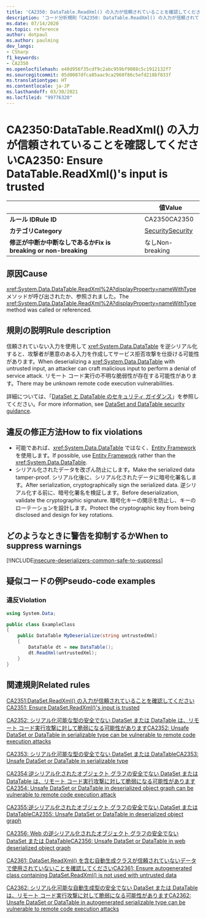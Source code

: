 ```yaml
---
title: 'CA2350: DataTable.ReadXml() の入力が信頼されていることを確認してください (コード分析)'
description: 'コード分析規則「CA2350: DataTable.ReadXml() の入力が信頼されていることを確認してください」について'
ms.date: 07/14/2020
ms.topic: reference
author: dotpaul
ms.author: paulming
dev_langs:
- CSharp
f1_keywords:
- CA2350
ms.openlocfilehash: e40d956f35cdf9c2abc959bf9088c5c1912132f7
ms.sourcegitcommit: 05d0087dfca85aac9ca2960f86c5efd218bf833f
ms.translationtype: HT
ms.contentlocale: ja-JP
ms.lasthandoff: 03/30/2021
ms.locfileid: "99776320"
---
```

# <a name="ca2350-ensure-datatablereadxmls-input-is-trusted"></a><span data-ttu-id="6cb84-103">CA2350:DataTable.ReadXml() の入力が信頼されていることを確認してください</span><span class="sxs-lookup"><span data-stu-id="6cb84-103">CA2350: Ensure DataTable.ReadXml()'s input is trusted</span></span>

| | <span data-ttu-id="6cb84-104">値</span><span class="sxs-lookup"><span data-stu-id="6cb84-104">Value</span></span> |
|-|-|
| <span data-ttu-id="6cb84-105">**ルール ID**</span><span class="sxs-lookup"><span data-stu-id="6cb84-105">**Rule ID**</span></span> |<span data-ttu-id="6cb84-106">CA2350</span><span class="sxs-lookup"><span data-stu-id="6cb84-106">CA2350</span></span>|
| <span data-ttu-id="6cb84-107">**カテゴリ**</span><span class="sxs-lookup"><span data-stu-id="6cb84-107">**Category**</span></span> |[<span data-ttu-id="6cb84-108">Security</span><span class="sxs-lookup"><span data-stu-id="6cb84-108">Security</span></span>](security-warnings.md)|
| <span data-ttu-id="6cb84-109">**修正が中断か中断なしであるか**</span><span class="sxs-lookup"><span data-stu-id="6cb84-109">**Fix is breaking or non-breaking**</span></span> |<span data-ttu-id="6cb84-110">なし</span><span class="sxs-lookup"><span data-stu-id="6cb84-110">Non-breaking</span></span>|

## <a name="cause"></a><span data-ttu-id="6cb84-111">原因</span><span class="sxs-lookup"><span data-stu-id="6cb84-111">Cause</span></span>

<span data-ttu-id="6cb84-112"><xref:System.Data.DataTable.ReadXml%2A?displayProperty=nameWithType> メソッドが呼び出されたか、参照されました。</span><span class="sxs-lookup"><span data-stu-id="6cb84-112">The <xref:System.Data.DataTable.ReadXml%2A?displayProperty=nameWithType> method was called or referenced.</span></span>

## <a name="rule-description"></a><span data-ttu-id="6cb84-113">規則の説明</span><span class="sxs-lookup"><span data-stu-id="6cb84-113">Rule description</span></span>

<span data-ttu-id="6cb84-114">信頼されていない入力を使用して <xref:System.Data.DataTable> を逆シリアル化すると、攻撃者が悪意のある入力を作成してサービス拒否攻撃を仕掛ける可能性があります。</span><span class="sxs-lookup"><span data-stu-id="6cb84-114">When deserializing a <xref:System.Data.DataTable> with untrusted input, an attacker can craft malicious input to perform a denial of service attack.</span></span> <span data-ttu-id="6cb84-115">リモート コード実行の不明な脆弱性が存在する可能性があります。</span><span class="sxs-lookup"><span data-stu-id="6cb84-115">There may be unknown remote code execution vulnerabilities.</span></span>

<span data-ttu-id="6cb84-116">詳細については、「[DataSet と DataTable のセキュリティ ガイダンス](../../../framework/data/adonet/dataset-datatable-dataview/security-guidance.md)」を参照してください。</span><span class="sxs-lookup"><span data-stu-id="6cb84-116">For more information, see [DataSet and DataTable security guidance](../../../framework/data/adonet/dataset-datatable-dataview/security-guidance.md).</span></span>

## <a name="how-to-fix-violations"></a><span data-ttu-id="6cb84-117">違反の修正方法</span><span class="sxs-lookup"><span data-stu-id="6cb84-117">How to fix violations</span></span>

- <span data-ttu-id="6cb84-118">可能であれば、<xref:System.Data.DataTable> ではなく、[Entity Framework](/ef/) を使用します。</span><span class="sxs-lookup"><span data-stu-id="6cb84-118">If possible, use [Entity Framework](/ef/) rather than the <xref:System.Data.DataTable>.</span></span>
- <span data-ttu-id="6cb84-119">シリアル化されたデータを改ざん防止にします。</span><span class="sxs-lookup"><span data-stu-id="6cb84-119">Make the serialized data tamper-proof.</span></span> <span data-ttu-id="6cb84-120">シリアル化後に、シリアル化されたデータに暗号化署名します。</span><span class="sxs-lookup"><span data-stu-id="6cb84-120">After serialization, cryptographically sign the serialized data.</span></span> <span data-ttu-id="6cb84-121">逆シリアル化する前に、暗号化署名を検証します。</span><span class="sxs-lookup"><span data-stu-id="6cb84-121">Before deserialization, validate the cryptographic signature.</span></span> <span data-ttu-id="6cb84-122">暗号化キーの開示を防止し、キーのローテーションを設計します。</span><span class="sxs-lookup"><span data-stu-id="6cb84-122">Protect the cryptographic key from being disclosed and design for key rotations.</span></span>

## <a name="when-to-suppress-warnings"></a><span data-ttu-id="6cb84-123">どのようなときに警告を抑制するか</span><span class="sxs-lookup"><span data-stu-id="6cb84-123">When to suppress warnings</span></span>

[!INCLUDE[insecure-deserializers-common-safe-to-suppress](~/includes/code-analysis/insecure-deserializers-common-safe-to-suppress.md)]

## <a name="pseudo-code-examples"></a><span data-ttu-id="6cb84-124">疑似コードの例</span><span class="sxs-lookup"><span data-stu-id="6cb84-124">Pseudo-code examples</span></span>

### <a name="violation"></a><span data-ttu-id="6cb84-125">違反</span><span class="sxs-lookup"><span data-stu-id="6cb84-125">Violation</span></span>

```csharp
using System.Data;

public class ExampleClass
{
    public DataTable MyDeserialize(string untrustedXml)
    {
        DataTable dt = new DataTable();
        dt.ReadXml(untrustedXml);
    }
}
```

## <a name="related-rules"></a><span data-ttu-id="6cb84-126">関連規則</span><span class="sxs-lookup"><span data-stu-id="6cb84-126">Related rules</span></span>

[<span data-ttu-id="6cb84-127">CA2351:DataSet.ReadXml() の入力が信頼されていることを確認してください</span><span class="sxs-lookup"><span data-stu-id="6cb84-127">CA2351: Ensure DataSet.ReadXml()'s input is trusted</span></span>](ca2351.md)

[<span data-ttu-id="6cb84-128">CA2352: シリアル化可能な型の安全でない DataSet または DataTable は、リモート コード実行攻撃に対して脆弱になる可能性があります</span><span class="sxs-lookup"><span data-stu-id="6cb84-128">CA2352: Unsafe DataSet or DataTable in serializable type can be vulnerable to remote code execution attacks</span></span>](ca2352.md)

[<span data-ttu-id="6cb84-129">CA2353: シリアル化可能な型の安全でない DataSet または DataTable</span><span class="sxs-lookup"><span data-stu-id="6cb84-129">CA2353: Unsafe DataSet or DataTable in serializable type</span></span>](ca2353.md)

[<span data-ttu-id="6cb84-130">CA2354:逆シリアル化されたオブジェクト グラフの安全でない DataSet または DataTable は、リモート コード実行攻撃に対して脆弱になる可能性があります</span><span class="sxs-lookup"><span data-stu-id="6cb84-130">CA2354: Unsafe DataSet or DataTable in deserialized object graph can be vulnerable to remote code execution attack</span></span>](ca2354.md)

[<span data-ttu-id="6cb84-131">CA2355:逆シリアル化されたオブジェクト グラフの安全でない DataSet または DataTable</span><span class="sxs-lookup"><span data-stu-id="6cb84-131">CA2355: Unsafe DataSet or DataTable in deserialized object graph</span></span>](ca2355.md)

[<span data-ttu-id="6cb84-132">CA2356: Web の逆シリアル化されたオブジェクト グラフの安全でない DataSet または DataTable</span><span class="sxs-lookup"><span data-stu-id="6cb84-132">CA2356: Unsafe DataSet or DataTable in web deserialized object graph</span></span>](ca2356.md)

[<span data-ttu-id="6cb84-133">CA2361: DataSet.ReadXml() を含む自動生成クラスが信頼されていないデータで使用されていないことを確認してください</span><span class="sxs-lookup"><span data-stu-id="6cb84-133">CA2361: Ensure autogenerated class containing DataSet.ReadXml() is not used with untrusted data</span></span>](ca2361.md)

[<span data-ttu-id="6cb84-134">CA2362: シリアル化可能な自動生成型の安全でない DataSet または DataTable は、リモート コード実行攻撃に対して脆弱になる可能性があります</span><span class="sxs-lookup"><span data-stu-id="6cb84-134">CA2362: Unsafe DataSet or DataTable in autogenerated serializable type can be vulnerable to remote code execution attacks</span></span>](ca2362.md)
